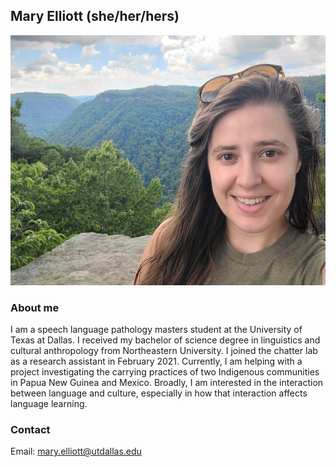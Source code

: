## Mary Elliott (she/her/hers)

<img src="./images/mary-elliott.jpg" height="400">

### About me

I am a speech language pathology masters student at the University of Texas at Dallas. I received my bachelor of science degree in linguistics and cultural anthropology from Northeastern University. I joined the chatter lab as a research assistant in February 2021.  Currently, I am helping with a project investigating the carrying practices of two Indigenous communities in Papua New Guinea and Mexico. Broadly, I am interested in the interaction between language and culture, especially in how that interaction affects language learning.

### Contact 
Email: mary.elliott@utdallas.edu
